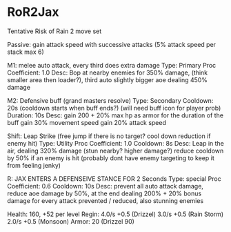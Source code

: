 # RoR2Jax

Tentative Risk of Rain 2 move set

Passive: gain attack speed with successive attacks 
(5% attack speed per stack max 6)

M1: melee auto attack, every third does extra damage
Type: Primary
Proc Coefficient: 1.0
Desc: Bop at nearby enemies for 350% damage, (think smaller area then loader?),
third auto slightly bigger aoe dealing 450% damage

M2: Defensive buff (grand masters resolve)
Type: Secondary
Cooldown: 20s (cooldown starts when buff ends?) (will need buff icon for player prob)
Duration: 10s
Desc: gain 200 + 20% max hp as armor for the duration of the buff
      gain 30% movement speed
      gain 20% attack speed

Shift: Leap Strike (free jump if there is no target? cool down reduction if enemy hit)
Type: Utility
Proc Coefficient: 1.0
Cooldown: 8s
Desc: Leap in the air, dealing 320% damage (stun nearby? higher damage?)
reduce cooldown by 50% if an enemy is hit (probably dont have enemy targeting to keep it from feeling jenky)

R: JAX ENTERS A DEFENSEIVE STANCE FOR 2 Seconds
Type: special
Proc Coefficient: 0.6 
Cooldown: 10s
Desc: prevent all auto attack damage, reduce aoe damage by 50%, at the end dealing 200% + 20% bonus damage for every attack prevented / reduced, also stunning enemies

Health: 160, +52 per level
Regin: 4.0/s +0.5 (Drizzel)
       3.0/s +0.5 (Rain Storm)
       2.0/s +0.5 (Monsoon)
Armor: 20 (Drizzel 90)

